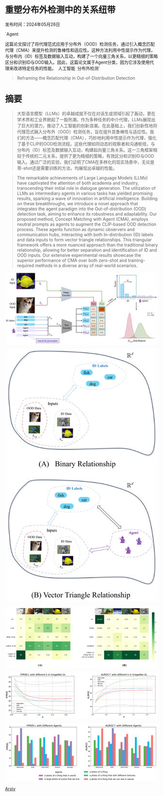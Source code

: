 # 重塑分布外检测中的关系纽带

发布时间：2024年05月26日

`Agent

这篇论文探讨了将代理范式应用于分布外（OOD）检测任务，通过引入概念匹配代理（CMA）来提升检测的鲁棒性和适应性。这种方法利用中性提示作为代理，与分布内（ID）标签及数据输入互动，构建了一个向量三角关系，以更精细的策略区分和识别ID与OOD输入。因此，这篇论文属于Agent分类，因为它涉及使用代理来改进特定任务的性能。` `人工智能` `分布外检测`

> Reframing the Relationship in Out-of-Distribution Detection

# 摘要

> 大型语言模型（LLMs）的卓越成就不仅在对话生成领域引起了轰动，更在学术界和工业界掀起了一股热潮。作为多种任务的中介代理，LLMs展现出了巨大的潜力，推动了人工智能的创新浪潮。在此基础上，我们创新性地将代理范式融入分布外（OOD）检测任务，旨在提升其鲁棒性与适应性。我们的方法——概念匹配代理（CMA），巧妙地利用中性提示作为代理，强化了基于CLIP的OOD检测流程。这些代理如同动态的观察者和沟通枢纽，与分布内（ID）标签及数据输入互动，构建起向量三角关系。这一三角框架相较于传统的二元关系，提供了更为精细的策略，有效区分和识别ID与OOD输入。通过广泛的实验，我们证明了CMA在多样化的现实场景中，无论是零-shot还是需要训练的方法，均展现出卓越的性能。

> The remarkable achievements of Large Language Models (LLMs) have captivated the attention of both academia and industry, transcending their initial role in dialogue generation. The utilization of LLMs as intermediary agents in various tasks has yielded promising results, sparking a wave of innovation in artificial intelligence. Building on these breakthroughs, we introduce a novel approach that integrates the agent paradigm into the Out-of-distribution (OOD) detection task, aiming to enhance its robustness and adaptability. Our proposed method, Concept Matching with Agent (CMA), employs neutral prompts as agents to augment the CLIP-based OOD detection process. These agents function as dynamic observers and communication hubs, interacting with both In-distribution (ID) labels and data inputs to form vector triangle relationships. This triangular framework offers a more nuanced approach than the traditional binary relationship, allowing for better separation and identification of ID and OOD inputs. Our extensive experimental results showcase the superior performance of CMA over both zero-shot and training-required methods in a diverse array of real-world scenarios.

![重塑分布外检测中的关系纽带](../../../paper_images/2405.16766/x1.png)

![重塑分布外检测中的关系纽带](../../../paper_images/2405.16766/x2.png)

![重塑分布外检测中的关系纽带](../../../paper_images/2405.16766/x3.png)

![重塑分布外检测中的关系纽带](../../../paper_images/2405.16766/x4.png)

![重塑分布外检测中的关系纽带](../../../paper_images/2405.16766/x5.png)

[Arxiv](https://arxiv.org/abs/2405.16766)